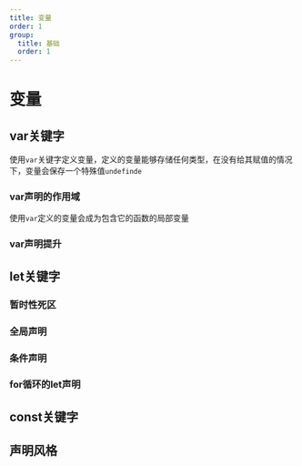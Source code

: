 ```yaml
---
title: 变量
order: 1
group:
  title: 基础
  order: 1
---
```


# 变量

## var关键字

使用`var`关键字定义变量，定义的变量能够存储任何类型，在没有给其赋值的情况下，变量会保存一个特殊值`undefinde`

### var声明的作用域

使用`var`定义的变量会成为包含它的函数的局部变量

### var声明提升

## let关键字

### 暂时性死区

### 全局声明

### 条件声明

### for循环的let声明


## const关键字

## 声明风格
